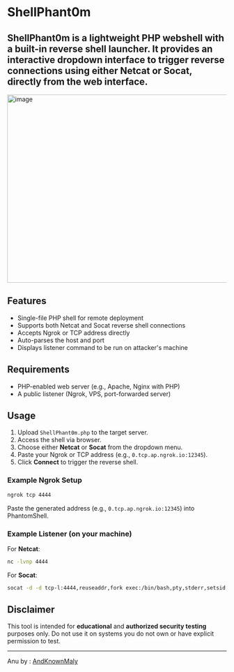 # ShellPhant0m

**ShellPhant0m** is a lightweight PHP webshell with a built-in reverse shell launcher. It provides an interactive dropdown interface to trigger reverse connections using either Netcat or Socat, directly from the web interface.
---

<img width="770" height="431" alt="image" src="https://github.com/user-attachments/assets/833e2bcc-0ac5-4008-8010-07be8cf050d8" />


## Features

- Single-file PHP shell for remote deployment
- Supports both Netcat and Socat reverse shell connections
- Accepts Ngrok or TCP address directly
- Auto-parses the host and port
- Displays listener command to be run on attacker's machine

## Requirements

- PHP-enabled web server (e.g., Apache, Nginx with PHP)
- A public listener (Ngrok, VPS, port-forwarded server)

## Usage

1. Upload `ShellPhant0m.php` to the target server.
2. Access the shell via browser.
3. Choose either **Netcat** or **Socat** from the dropdown menu.
4. Paste your Ngrok or TCP address (e.g., `0.tcp.ap.ngrok.io:12345`).
5. Click **Connect** to trigger the reverse shell.

### Example Ngrok Setup

```bash
ngrok tcp 4444
````

Paste the generated address (e.g., `0.tcp.ap.ngrok.io:12345`) into PhantomShell.

### Example Listener (on your machine)

For **Netcat**:

```bash
nc -lvnp 4444
```

For **Socat**:

```bash
socat -d -d tcp-l:4444,reuseaddr,fork exec:/bin/bash,pty,stderr,setsid,sigint,sane
```

## Disclaimer

This tool is intended for **educational** and **authorized security testing** purposes only. Do not use it on systems you do not own or have explicit permission to test.

---
Anu by : [AndKnownMaly](https://github.com/andknownmaly)
